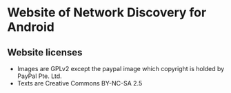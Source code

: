 Website of Network Discovery for Android
========================================

Website licenses
----------------

- Images are GPLv2 except the paypal image which copyright is holded by PayPal Pte. Ltd.
- Texts are Creative Commons BY-NC-SA 2.5

